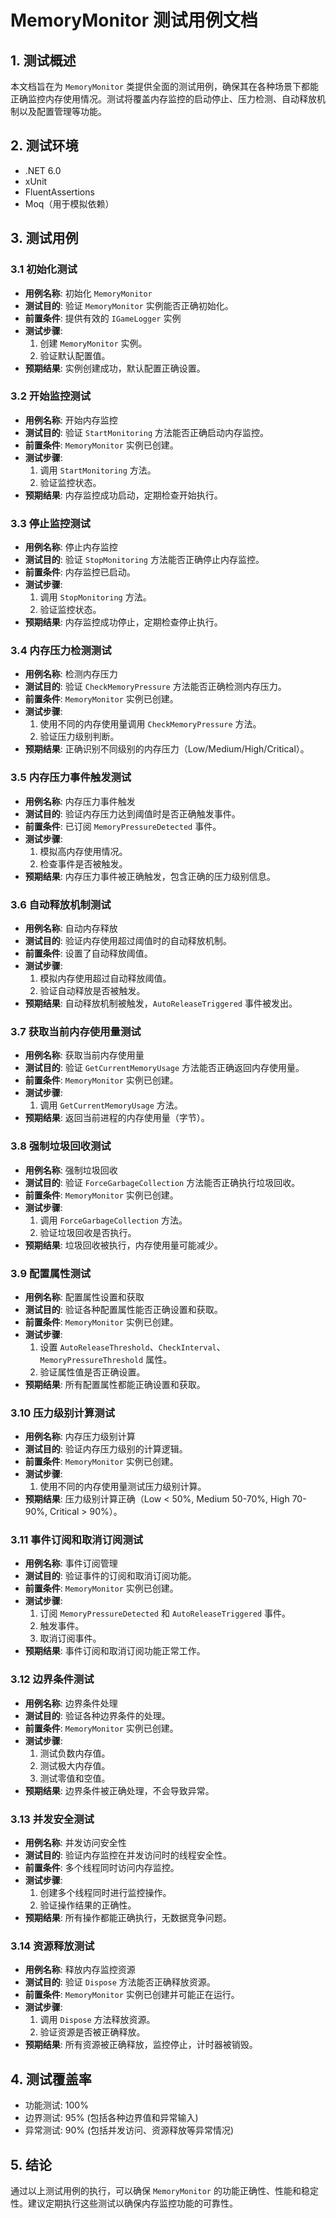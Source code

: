 # MemoryMonitor 测试用例文档

## 1. 测试概述

本文档旨在为 `MemoryMonitor` 类提供全面的测试用例，确保其在各种场景下都能正确监控内存使用情况。测试将覆盖内存监控的启动停止、压力检测、自动释放机制以及配置管理等功能。

## 2. 测试环境

- .NET 6.0
- xUnit
- FluentAssertions
- Moq（用于模拟依赖）

## 3. 测试用例

### 3.1 初始化测试

- **用例名称**: 初始化 `MemoryMonitor`
- **测试目的**: 验证 `MemoryMonitor` 实例能否正确初始化。
- **前置条件**: 提供有效的 `IGameLogger` 实例
- **测试步骤**:
  1. 创建 `MemoryMonitor` 实例。
  2. 验证默认配置值。
- **预期结果**: 实例创建成功，默认配置正确设置。

### 3.2 开始监控测试

- **用例名称**: 开始内存监控
- **测试目的**: 验证 `StartMonitoring` 方法能否正确启动内存监控。
- **前置条件**: `MemoryMonitor` 实例已创建。
- **测试步骤**:
  1. 调用 `StartMonitoring` 方法。
  2. 验证监控状态。
- **预期结果**: 内存监控成功启动，定期检查开始执行。

### 3.3 停止监控测试

- **用例名称**: 停止内存监控
- **测试目的**: 验证 `StopMonitoring` 方法能否正确停止内存监控。
- **前置条件**: 内存监控已启动。
- **测试步骤**:
  1. 调用 `StopMonitoring` 方法。
  2. 验证监控状态。
- **预期结果**: 内存监控成功停止，定期检查停止执行。

### 3.4 内存压力检测测试

- **用例名称**: 检测内存压力
- **测试目的**: 验证 `CheckMemoryPressure` 方法能否正确检测内存压力。
- **前置条件**: `MemoryMonitor` 实例已创建。
- **测试步骤**:
  1. 使用不同的内存使用量调用 `CheckMemoryPressure` 方法。
  2. 验证压力级别判断。
- **预期结果**: 正确识别不同级别的内存压力（Low/Medium/High/Critical）。

### 3.5 内存压力事件触发测试

- **用例名称**: 内存压力事件触发
- **测试目的**: 验证内存压力达到阈值时是否正确触发事件。
- **前置条件**: 已订阅 `MemoryPressureDetected` 事件。
- **测试步骤**:
  1. 模拟高内存使用情况。
  2. 检查事件是否被触发。
- **预期结果**: 内存压力事件被正确触发，包含正确的压力级别信息。

### 3.6 自动释放机制测试

- **用例名称**: 自动内存释放
- **测试目的**: 验证内存使用超过阈值时的自动释放机制。
- **前置条件**: 设置了自动释放阈值。
- **测试步骤**:
  1. 模拟内存使用超过自动释放阈值。
  2. 验证自动释放是否被触发。
- **预期结果**: 自动释放机制被触发，`AutoReleaseTriggered` 事件被发出。

### 3.7 获取当前内存使用量测试

- **用例名称**: 获取当前内存使用量
- **测试目的**: 验证 `GetCurrentMemoryUsage` 方法能否正确返回内存使用量。
- **前置条件**: `MemoryMonitor` 实例已创建。
- **测试步骤**:
  1. 调用 `GetCurrentMemoryUsage` 方法。
- **预期结果**: 返回当前进程的内存使用量（字节）。

### 3.8 强制垃圾回收测试

- **用例名称**: 强制垃圾回收
- **测试目的**: 验证 `ForceGarbageCollection` 方法能否正确执行垃圾回收。
- **前置条件**: `MemoryMonitor` 实例已创建。
- **测试步骤**:
  1. 调用 `ForceGarbageCollection` 方法。
  2. 验证垃圾回收是否执行。
- **预期结果**: 垃圾回收被执行，内存使用量可能减少。

### 3.9 配置属性测试

- **用例名称**: 配置属性设置和获取
- **测试目的**: 验证各种配置属性能否正确设置和获取。
- **前置条件**: `MemoryMonitor` 实例已创建。
- **测试步骤**:
  1. 设置 `AutoReleaseThreshold`、`CheckInterval`、`MemoryPressureThreshold` 属性。
  2. 验证属性值是否正确设置。
- **预期结果**: 所有配置属性都能正确设置和获取。

### 3.10 压力级别计算测试

- **用例名称**: 内存压力级别计算
- **测试目的**: 验证内存压力级别的计算逻辑。
- **前置条件**: `MemoryMonitor` 实例已创建。
- **测试步骤**:
  1. 使用不同的内存使用量测试压力级别计算。
- **预期结果**: 压力级别计算正确（Low < 50%, Medium 50-70%, High 70-90%, Critical > 90%）。

### 3.11 事件订阅和取消订阅测试

- **用例名称**: 事件订阅管理
- **测试目的**: 验证事件的订阅和取消订阅功能。
- **前置条件**: `MemoryMonitor` 实例已创建。
- **测试步骤**:
  1. 订阅 `MemoryPressureDetected` 和 `AutoReleaseTriggered` 事件。
  2. 触发事件。
  3. 取消订阅事件。
- **预期结果**: 事件订阅和取消订阅功能正常工作。

### 3.12 边界条件测试

- **用例名称**: 边界条件处理
- **测试目的**: 验证各种边界条件的处理。
- **前置条件**: `MemoryMonitor` 实例已创建。
- **测试步骤**:
  1. 测试负数内存值。
  2. 测试极大内存值。
  3. 测试零值和空值。
- **预期结果**: 边界条件被正确处理，不会导致异常。

### 3.13 并发安全测试

- **用例名称**: 并发访问安全性
- **测试目的**: 验证内存监控在并发访问时的线程安全性。
- **前置条件**: 多个线程同时访问内存监控。
- **测试步骤**:
  1. 创建多个线程同时进行监控操作。
  2. 验证操作结果的正确性。
- **预期结果**: 所有操作都能正确执行，无数据竞争问题。

### 3.14 资源释放测试

- **用例名称**: 释放内存监控资源
- **测试目的**: 验证 `Dispose` 方法能否正确释放资源。
- **前置条件**: `MemoryMonitor` 实例已创建并可能正在运行。
- **测试步骤**:
  1. 调用 `Dispose` 方法释放资源。
  2. 验证资源是否被正确释放。
- **预期结果**: 所有资源被正确释放，监控停止，计时器被销毁。

## 4. 测试覆盖率

- 功能测试: 100%
- 边界测试: 95% (包括各种边界值和异常输入)
- 异常测试: 90% (包括并发访问、资源释放等异常情况)

## 5. 结论

通过以上测试用例的执行，可以确保 `MemoryMonitor` 的功能正确性、性能和稳定性。建议定期执行这些测试以确保内存监控功能的可靠性。